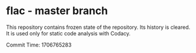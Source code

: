 # flac - master branch

This repository contains frozen state of the repository.
Its history is cleared. It is used only for static code
analysis with Codacy.

Commit Time: 1706765283